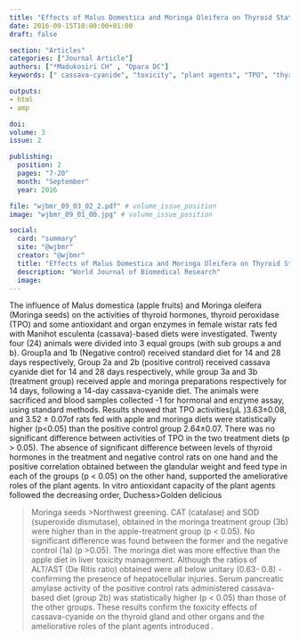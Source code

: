 ```yaml
---
title: "Effects of Malus Domestica and Moringa Oleifera on Thyroid Status and Some Enzyme Activities in Female Wistar Rats Fed With Manihot Esculenta Based Diets"
date: 2016-09-15T10:00:00+01:00
draft: false

section: "Articles"
categories: ["Journal Article"]
authors: ["*Madukosiri CH" , "Opara DC"]
keywords: [" cassava-cyanide", "toxicity", "plant agents", "TPO", "thyroid", "ameliorative"]

outputs: 
- html
- amp

doi:
volume: 3 
issue: 2

publishing:
  position: 2
  pages: "7-20"
  month: "September"
  year: 2016

file: "wjbmr_09_03_02_2.pdf" # volume_issue_position
image: "wjbmr_09_01_00.jpg" # volume_issue_position

social:
  card: "summary"
  site: "@wjbmr"
  creator: "@wjbmr"
  title: "Effects of Malus Domestica and Moringa Oleifera on Thyroid Status and Some Enzyme Activities in Female Wistar Rats Fed With Manihot Esculenta Based Diets"
  description: "World Journal of Biomedical Research"
  image:
---
```

The influence of Malus domestica (apple fruits) and Moringa oleifera (Moringa seeds) on the activities of
thyroid hormones, thyroid peroxidase (TPO) and some antioxidant and organ enzymes in female wistar rats fed
with Manihot esculenta (cassava)-based diets were investigated. Twenty four (24) animals were divided into 3
equal groups (with sub groups a and b). Group1a and 1b (Negative control) received standard diet for 14 and 28
days respectively, Group 2a and 2b (positive control) received cassava cyanide diet for 14 and 28 days
respectively, while group 3a and 3b (treatment group) received apple and moringa preparations respectively
for 14 days, following a 14-day cassava-cyanide diet. The animals were sacrificed and blood samples collected
-1 for hormonal and enzyme assay, using standard methods. Results showed that TPO activities(µL )3.63±0.08,
and 3.52 ± 0.07of rats fed with apple and moringa diets were statistically higher (p<0.05) than the positive
control group 2.64±0.07. There was no significant difference between activities of TPO in the two treatment
diets (p > 0.05). The absence of significant difference between levels of thyroid hormones in the treatment and
negative control rats on one hand and the positive correlation obtained between the glandular weight and feed
type in each of the groups (p < 0.05) on the other hand, supported the ameliorative roles of the plant agents. In
vitro antioxidant capacity of the plant agents followed the decreasing order, Duchess>Golden delicious
>Moringa seeds >Northwest greening. CAT (catalase) and SOD (superoxide dismutase), obtained in the
moringa treatment group (3b) were higher than in the apple-treatment group (p < 0.05). No significant
difference was found between the former and the negative control (1a) (p >0.05). The moringa diet was more
effective than the apple diet in liver toxicity management. Although the ratios of ALT/AST (De Ritis ratio)
obtained were all below unitary (0.63- 0.8) - confirming the presence of hepatocellular injuries. Serum
pancreatic amylase activity of the positive control rats administered cassava-based diet (group 2b) was
statistically higher (p < 0.05) than those of the other groups. These results confirm the toxicity effects of
cassava-cyanide on the thyroid gland and other organs and the ameliorative roles of the plant agents
introduced .